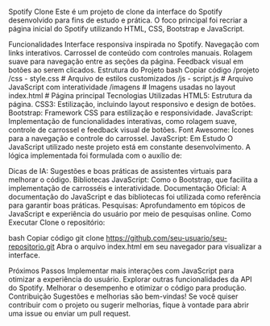 Spotify Clone
Este é um projeto de clone da interface do Spotify desenvolvido para fins de estudo e prática. O foco principal foi recriar a página inicial do Spotify utilizando HTML, CSS, Bootstrap e JavaScript.

Funcionalidades
Interface responsiva inspirada no Spotify.
Navegação com links interativos.
Carrossel de conteúdo com controles manuais.
Rolagem suave para navegação entre as seções da página.
Feedback visual em botões ao serem clicados.
Estrutura do Projeto
bash
Copiar código
/projeto
  /css
    - style.css      # Arquivo de estilos customizados
  /js
    - script.js      # Arquivo JavaScript com interatividade
  /imagens           # Imagens usadas no layout
  index.html         # Página principal
Tecnologias Utilizadas
HTML5: Estrutura da página.
CSS3: Estilização, incluindo layout responsivo e design de botões.
Bootstrap: Framework CSS para estilização e responsividade.
JavaScript: Implementação de funcionalidades interativas, como rolagem suave, controle de carrossel e feedback visual de botões.
Font Awesome: Ícones para a navegação e controle do carrossel.
JavaScript: Em Estudo
O JavaScript utilizado neste projeto está em constante desenvolvimento. A lógica implementada foi formulada com o auxílio de:

Dicas de IA: Sugestões e boas práticas de assistentes virtuais para melhorar o código.
Bibliotecas JavaScript: Como o Bootstrap, que facilita a implementação de carrosséis e interatividade.
Documentação Oficial: A documentação do JavaScript e das bibliotecas foi utilizada como referência para garantir boas práticas.
Pesquisas: Aprofundamento em tópicos de JavaScript e experiência do usuário por meio de pesquisas online.
Como Executar
Clone o repositório:

bash
Copiar código
git clone https://github.com/seu-usuario/seu-repositorio.git
Abra o arquivo index.html em seu navegador para visualizar a interface.

Próximos Passos
Implementar mais interações com JavaScript para otimizar a experiência do usuário.
Explorar outras funcionalidades da API do Spotify.
Melhorar o desempenho e otimizar o código para produção.
Contribuição
Sugestões e melhorias são bem-vindas! Se você quiser contribuir com o projeto ou sugerir melhorias, fique à vontade para abrir uma issue ou enviar um pull request.
